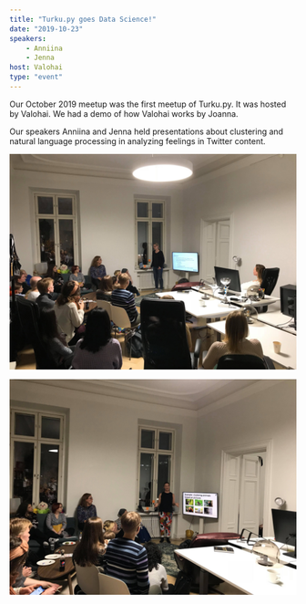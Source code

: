 ```yaml
---
title: "Turku.py goes Data Science!"
date: "2019-10-23"
speakers:
    - Anniina
    - Jenna
host: Valohai
type: "event"
---
```


Our October 2019 meetup was the first meetup of Turku.py. It was hosted by Valohai. We had a demo of how Valohai works by Joanna.

Our speakers Anniina and Jenna held presentations about clustering and natural language processing in analyzing feelings in Twitter content.

![Jenna talking about analyzing twitter content.](jenna.jpg)

![Anniina presenting about clustering.](anniina.jpg)

